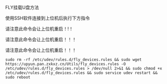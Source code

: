 FLY挂载U盘方法

使用SSH软件连接到上位机后执行下方指令

请注意此命令会让上位机重启！!！

请注意此命令会让上位机重启！！！

请注意此命令会让上位机重启！！！

```
sudo rm -rf /etc/udev/rules.d/fly_devices.rules && sudo wget https://upyun.pan.zxkxz.cn/Utils/fly_devices.rules -O /etc/udev/rules.d/fly_devices.rules > /dev/null 2>&1 && sudo chmod +x /etc/udev/rules.d/fly_devices.rules && sudo service udev restart && sudo reboot
```

